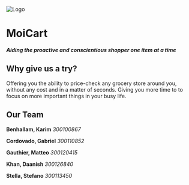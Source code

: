 ![Logo](https://www.github.com/MoiCart/MoiCart.github.io/rec/repo-template.png)

# MoiCart

**_Aiding the proactive and conscientious shopper one item at a time_**

## Why give us a try?

Offering you the ability to price-check any grocery store around you,
without any cost and in a matter of seconds. Giving you more time to
to focus on more important things in your busy life.

## Our Team

**Benhallam, Karim**
_300100867_

**Cordovado, Gabriel**
_300110852_

**Gauthier, Matteo**
_300120415_

**Khan, Daanish**
_300126840_

**Stella, Stefano**
_300113450_

